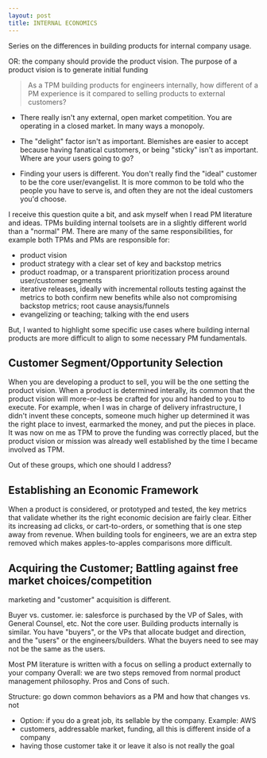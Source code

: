 ```yaml
---
layout: post
title: INTERNAL ECONOMICS
---
```


Series on the differences in building products for internal company usage.

OR: the company should provide the product vision.  The purpose of a product vision is to generate initial funding

> As a TPM building products for engineers internally, how different of a PM experience is it compared to selling products to external customers?

- There really isn't any external, open market competition.  You are operating in a closed market.  In many ways a monopoly.

- The "delight" factor isn't as important.  Blemishes are easier to accept because having fanatical customers, or being "sticky" isn't as important.  Where are your users going to go?

- Finding your users is different.  You don't really find the "ideal" customer to be the core user/evangelist.  It is more common to be told who the people you have to serve is, and often they are not the ideal customers you'd choose.

I receive this question quite a bit, and ask myself when I read PM literature and ideas.  TPMs building internal toolsets are in a slightly different world than a "normal" PM.  There are many of the same responsibilities, for example both TPMs and PMs are responsible for:

- product vision
- product strategy with a clear set of key and backstop metrics
- product roadmap, or a transparent prioritization process around user/customer segments
- iterative releases, ideally with incremental rollouts testing against the metrics to both confirm new benefits while also not compromising backstop metrics; root cause anaysis/funnels
- evangelizing or teaching; talking with the end users

But, I wanted to highlight some specific use cases where building internal products are more difficult to align to some necessary PM fundamentals.

## Customer Segment/Opportunity Selection

When you are developing a product to sell, you will be the one setting the product vision.  When a product is determined interally, its common that the product vision will more-or-less be crafted for you and handed to you to execute.  For example, when I was in charge of delivery infrastructure, I didn't invent these concepts, someone much higher up determined it was the right place to invest, earmarked the money, and put the pieces in place.  It was now on me as TPM to prove the funding was correctly placed, but the product vision or mission was already well established by the time I became involved as TPM.

Out of these groups, which one should I address?

## Establishing an Economic Framework

When a product is considered, or prototyped and tested, the key metrics that validate whether its the right economic decision are fairly clear.  Either its increasing ad clicks, or cart-to-orders, or something that is one step away from revenue.  When building tools for engineers, we are an extra step removed which makes apples-to-apples comparisons more difficult.

## Acquiring the Customer; Battling against free market choices/competition

marketing and "customer" acquisition is different.

Buyer vs. customer.   ie: salesforce is purchased by the VP of Sales, with General Counsel, etc.  Not the core user.  Building products internally is similar.  You have "buyers", or the VPs that allocate budget and direction, and the "users" or the engineers/builders.  What the buyers need to see may not be the same as the users.

Most PM literature is written with a focus on selling a product externally to your company
Overall: we are two steps removed from normal product management philosophy.  Pros and Cons of such.

Structure: go down common behaviors as a PM and how that changes vs. not

- Option: if you do a great job, its sellable by the company. Example: AWS
- customers, addressable market, funding, all this is different inside of a company
- having those customer take it or leave it also is not really the goal
